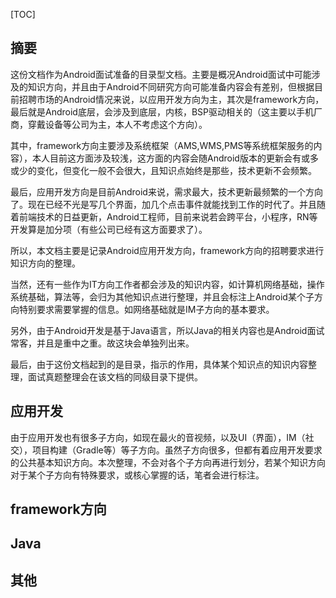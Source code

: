 [TOC]

## 摘要

​        这份文档作为Android面试准备的目录型文档。主要是概况Android面试中可能涉及的知识方向，并且由于Android不同研究方向可能准备内容会有差别，但根据目前招聘市场的Android情况来说，以应用开发方向为主，其次是framework方向，最后就是Android底层，会涉及到底层，内核，BSP驱动相关的（这主要以手机厂商，穿戴设备等公司为主，本人不考虑这个方向）。

​		其中，framework方向主要涉及系统框架（AMS,WMS,PMS等系统框架服务的内容），本人目前这方面涉及较浅，这方面的内容会随Android版本的更新会有或多或少的变化，但变化一般不会很大，且知识点始终是那些，技术更新不会频繁。

​		最后，应用开发方向是目前Android来说，需求最大，技术更新最频繁的一个方向了。现在已经不光是写几个界面，加几个点击事件就能找到工作的时代了。并且随着前端技术的日益更新，Android工程师，目前来说若会跨平台，小程序，RN等开发算是加分项（有些公司已经有这方面要求了）。

​		所以，本文档主要是记录Android应用开发方向，framework方向的招聘要求进行知识方向的整理。

​		当然，还有一些作为IT方向工作者都会涉及的知识内容，如计算机网络基础，操作系统基础，算法等，会归为其他知识点进行整理，并且会标注上Android某个子方向特别要求需要掌握的信息。如网络基础就是IM子方向的基本要求。

​		另外，由于Android开发是基于Java语言，所以Java的相关内容也是Android面试常客，并且是重中之重。故这块会单独列出来。

​		最后，由于这份文档起到的是目录，指示的作用，具体某个知识点的知识内容整理，面试真题整理会在该文档的同级目录下提供。

## 应用开发

​		由于应用开发也有很多子方向，如现在最火的音视频，以及UI（界面），IM（社交），项目构建（Gradle等）等子方向。虽然子方向很多，但都有着应用开发要求的公共基本知识方向。本次整理，不会对各个子方向再进行划分，若某个知识方向对于某个子方向有特殊要求，或核心掌握的话，笔者会进行标注。	



## framework方向





## Java





## 其他

